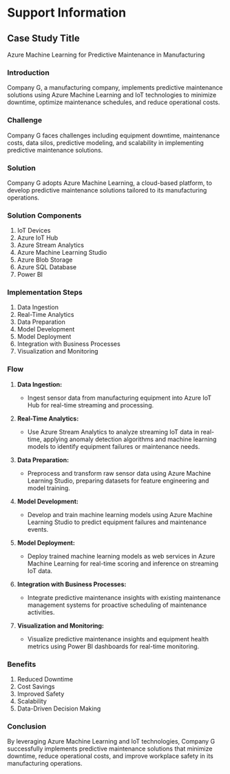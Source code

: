 # Support Information

## Case Study Title
Azure Machine Learning for Predictive Maintenance in Manufacturing

### Introduction
Company G, a manufacturing company, implements predictive maintenance solutions using Azure Machine Learning and IoT technologies to minimize downtime, optimize maintenance schedules, and reduce operational costs.

### Challenge
Company G faces challenges including equipment downtime, maintenance costs, data silos, predictive modeling, and scalability in implementing predictive maintenance solutions.

### Solution
Company G adopts Azure Machine Learning, a cloud-based platform, to develop predictive maintenance solutions tailored to its manufacturing operations.

### Solution Components
1. IoT Devices
2. Azure IoT Hub
3. Azure Stream Analytics
4. Azure Machine Learning Studio
5. Azure Blob Storage
6. Azure SQL Database
7. Power BI

### Implementation Steps
1. Data Ingestion
2. Real-Time Analytics
3. Data Preparation
4. Model Development
5. Model Deployment
6. Integration with Business Processes
7. Visualization and Monitoring

### Flow
1. **Data Ingestion:**
    - Ingest sensor data from manufacturing equipment into Azure IoT Hub for real-time streaming and processing.

2. **Real-Time Analytics:**
    - Use Azure Stream Analytics to analyze streaming IoT data in real-time, applying anomaly detection algorithms and machine learning models to identify equipment failures or maintenance needs.

3. **Data Preparation:**
    - Preprocess and transform raw sensor data using Azure Machine Learning Studio, preparing datasets for feature engineering and model training.

4. **Model Development:**
    - Develop and train machine learning models using Azure Machine Learning Studio to predict equipment failures and maintenance events.

5. **Model Deployment:**
    - Deploy trained machine learning models as web services in Azure Machine Learning for real-time scoring and inference on streaming IoT data.

6. **Integration with Business Processes:**
    - Integrate predictive maintenance insights with existing maintenance management systems for proactive scheduling of maintenance activities.

7. **Visualization and Monitoring:**
    - Visualize predictive maintenance insights and equipment health metrics using Power BI dashboards for real-time monitoring.

### Benefits
1. Reduced Downtime
2. Cost Savings
3. Improved Safety
4. Scalability
5. Data-Driven Decision Making

### Conclusion
By leveraging Azure Machine Learning and IoT technologies, Company G successfully implements predictive maintenance solutions that minimize downtime, reduce operational costs, and improve workplace safety in its manufacturing operations.

